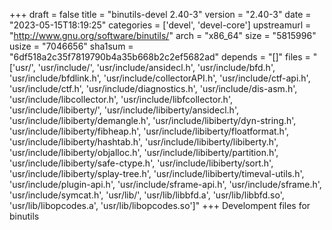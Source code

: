 +++
draft = false
title = "binutils-devel 2.40-3"
version = "2.40-3"
date = "2023-05-15T18:19:25"
categories = ['devel', 'devel-core']
upstreamurl = "http://www.gnu.org/software/binutils/"
arch = "x86_64"
size = "5815996"
usize = "7046656"
sha1sum = "6df518a2c35f7819790b4a35b668b2c2ef5682ad"
depends = "[]"
files = "['usr/', 'usr/include/', 'usr/include/ansidecl.h', 'usr/include/bfd.h', 'usr/include/bfdlink.h', 'usr/include/collectorAPI.h', 'usr/include/ctf-api.h', 'usr/include/ctf.h', 'usr/include/diagnostics.h', 'usr/include/dis-asm.h', 'usr/include/libcollector.h', 'usr/include/libfcollector.h', 'usr/include/libiberty/', 'usr/include/libiberty/ansidecl.h', 'usr/include/libiberty/demangle.h', 'usr/include/libiberty/dyn-string.h', 'usr/include/libiberty/fibheap.h', 'usr/include/libiberty/floatformat.h', 'usr/include/libiberty/hashtab.h', 'usr/include/libiberty/libiberty.h', 'usr/include/libiberty/objalloc.h', 'usr/include/libiberty/partition.h', 'usr/include/libiberty/safe-ctype.h', 'usr/include/libiberty/sort.h', 'usr/include/libiberty/splay-tree.h', 'usr/include/libiberty/timeval-utils.h', 'usr/include/plugin-api.h', 'usr/include/sframe-api.h', 'usr/include/sframe.h', 'usr/include/symcat.h', 'usr/lib/', 'usr/lib/libbfd.a', 'usr/lib/libbfd.so', 'usr/lib/libopcodes.a', 'usr/lib/libopcodes.so']"
+++
Develompent files for binutils